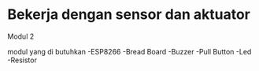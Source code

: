 # Bekerja dengan sensor dan aktuator
Modul 2

modul yang di butuhkan
-ESP8266
-Bread Board
-Buzzer
-Pull Button
-Led 
-Resistor
